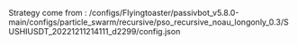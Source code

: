 Strategy come from : /configs/Flyingtoaster/passivbot_v5.8.0-main/configs/particle_swarm/recursive/pso_recursive_noau_longonly_0.3/SUSHIUSDT_20221211214111_d2299/config.json